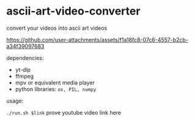 # ascii-art-video-converter
convert your videos into ascii art videos


https://github.com/user-attachments/assets/f1a18fc8-07c6-4557-b2cb-a34f39097683

dependencies:

- yt-dlp
- ffmpeg
- mpv or equivalent media player
- python libraries: `os, PIL, numpy`

usage:

`./run.sh $link` prove youtube video link here
